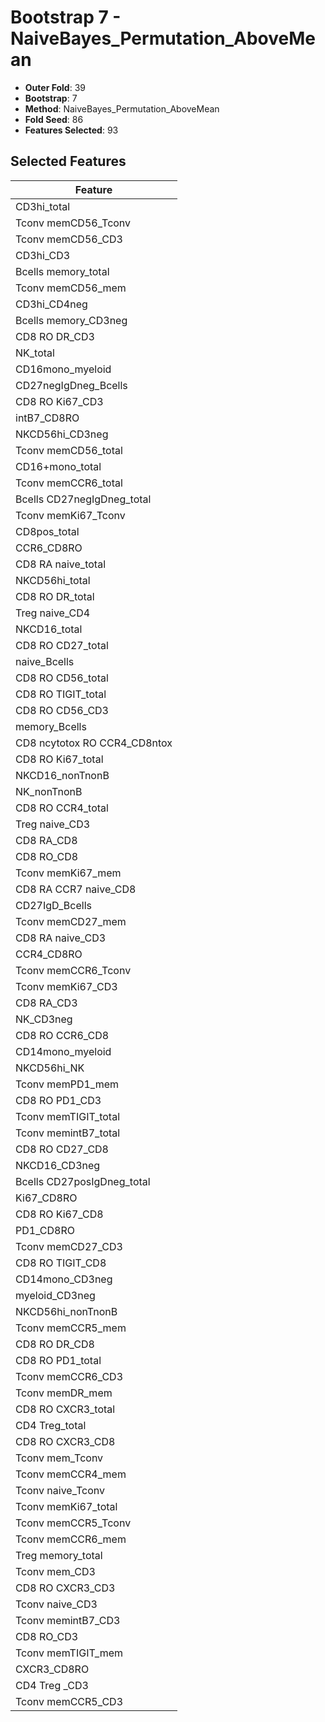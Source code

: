 # Bootstrap 7 - NaiveBayes_Permutation_AboveMean

- **Outer Fold**: 39
- **Bootstrap**: 7
- **Method**: NaiveBayes_Permutation_AboveMean
- **Fold Seed**: 86
- **Features Selected**: 93

## Selected Features

| Feature |
|---------|
| CD3hi_total |
| Tconv memCD56_Tconv |
| Tconv memCD56_CD3 |
| CD3hi_CD3 |
| Bcells memory_total |
| Tconv memCD56_mem |
| CD3hi_CD4neg |
| Bcells memory_CD3neg |
| CD8 RO DR_CD3 |
| NK_total |
| CD16mono_myeloid |
| CD27negIgDneg_Bcells |
| CD8  RO Ki67_CD3 |
| intB7_CD8RO |
| NKCD56hi_CD3neg |
| Tconv memCD56_total |
| CD16+mono_total |
| Tconv memCCR6_total |
| Bcells CD27negIgDneg_total |
| Tconv memKi67_Tconv |
| CD8pos_total |
| CCR6_CD8RO |
| CD8 RA naive_total |
| NKCD56hi_total |
| CD8 RO DR_total |
| Treg naive_CD4 |
| NKCD16_total |
| CD8 RO CD27_total |
| naive_Bcells |
| CD8 RO CD56_total |
| CD8 RO TIGIT_total |
| CD8 RO CD56_CD3 |
| memory_Bcells |
| CD8 ncytotox RO CCR4_CD8ntox |
| CD8 RO Ki67_total |
| NKCD16_nonTnonB |
| NK_nonTnonB |
| CD8 RO CCR4_total |
| Treg naive_CD3 |
| CD8 RA_CD8 |
| CD8 RO_CD8 |
| Tconv memKi67_mem |
| CD8 RA CCR7 naive_CD8 |
| CD27IgD_Bcells |
| Tconv memCD27_mem |
| CD8 RA naive_CD3 |
| CCR4_CD8RO |
| Tconv memCCR6_Tconv |
| Tconv memKi67_CD3 |
| CD8 RA_CD3 |
| NK_CD3neg |
| CD8 RO CCR6_CD8 |
| CD14mono_myeloid |
| NKCD56hi_NK |
| Tconv memPD1_mem |
| CD8 RO PD1_CD3 |
| Tconv memTIGIT_total |
| Tconv memintB7_total |
| CD8 RO CD27_CD8 |
| NKCD16_CD3neg |
| Bcells CD27posIgDneg_total |
| Ki67_CD8RO |
| CD8 RO Ki67_CD8 |
| PD1_CD8RO |
| Tconv memCD27_CD3 |
| CD8 RO TIGIT_CD8 |
| CD14mono_CD3neg |
| myeloid_CD3neg |
| NKCD56hi_nonTnonB |
| Tconv memCCR5_mem |
| CD8 RO DR_CD8 |
| CD8 RO PD1_total |
| Tconv memCCR6_CD3 |
| Tconv memDR_mem |
| CD8 RO CXCR3_total |
| CD4 Treg_total |
| CD8 RO CXCR3_CD8 |
| Tconv mem_Tconv |
| Tconv memCCR4_mem |
| Tconv naive_Tconv |
| Tconv memKi67_total |
| Tconv memCCR5_Tconv |
| Tconv memCCR6_mem |
| Treg memory_total |
| Tconv mem_CD3 |
| CD8 RO CXCR3_CD3 |
| Tconv naive_CD3 |
| Tconv memintB7_CD3 |
| CD8 RO_CD3 |
| Tconv memTIGIT_mem |
| CXCR3_CD8RO |
| CD4 Treg _CD3 |
| Tconv memCCR5_CD3 |
